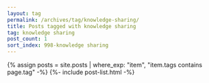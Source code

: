 ```yaml
---
layout: tag
permalink: /archives/tag/knowledge-sharing/
title: Posts tagged with knowledge sharing
tag: knowledge sharing
post_count: 1
sort_index: 998-knowledge sharing
---
```

{% assign posts = site.posts | where_exp: "item", "item.tags contains page.tag" -%}
{%- include post-list.html -%}
